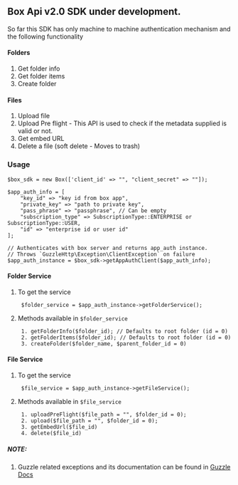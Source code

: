 ## Box Api v2.0 SDK under development.

So far this SDK has only machine to machine authentication mechanism and the following functionality

#### Folders
1. Get folder info
2. Get folder items
3. Create folder

#### Files
1. Upload file
2. Upload Pre flight - This API is used to check if the metadata supplied is valid or not.
3. Get embed URL
4. Delete a file (soft delete - Moves to trash)

### Usage

    $box_sdk = new Box(['client_id' => "", "client_secret" => ""]);

    $app_auth_info = [
        "key_id" => "key id from box app",
        "private_key" => "path to private key",
        "pass_phrase" => "passphrase", // Can be empty
        "subscription_type" => SubscriptionType::ENTERPRISE or SubscriptionType::USER,
        "id" => "enterprise id or user id"
    ];

    // Authenticates with box server and returns app_auth instance.
    // Throws `GuzzleHttp\Exception\ClientException` on failure 
    $app_auth_instance = $box_sdk->getAppAuthClient($app_auth_info);

#### Folder Service
1. To get the service

        $folder_service = $app_auth_instance->getFolderService();

2. Methods available in `$folder_service`
    
        1. getFolderInfo($folder_id); // Defaults to root folder (id = 0)
        2. getFolderItems($folder_id); // Defaults to root folder (id = 0)
        3. createFolder($folder_name, $parent_folder_id = 0)

#### File Service
1. To get the service

        $file_service = $app_auth_instance->getFileService();

2. Methods available in `$file_service`
    
        1. uploadPreFlight($file_path = "", $folder_id = 0);
        2. upload($file_path = "", $folder_id = 0);
        3. getEmbedUrl($file_id)
        4. delete($file_id)
          
        
##### NOTE:

1. Guzzle related exceptions and its documentation can be found in [Guzzle Docs](http://docs.guzzlephp.org/en/latest/quickstart.html#exceptions)